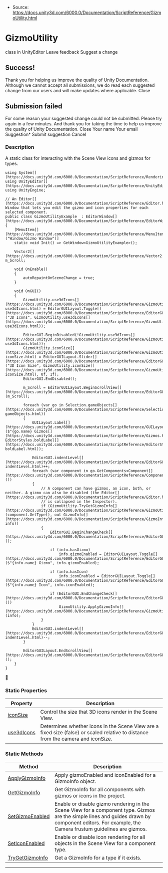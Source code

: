 * Source: https://docs.unity3d.com/6000.0/Documentation/ScriptReference/GizmoUtility.html

# GizmoUtility
class in UnityEditor
Leave feedback
Suggest a change
## Success!
Thank you for helping us improve the quality of Unity Documentation. Although we cannot accept all submissions, we do read each suggested change from our users and will make updates where applicable.
Close
## Submission failed
For some reason your suggested change could not be submitted. Please <a>try again</a> in a few minutes. And thank you for taking the time to help us improve the quality of Unity Documentation.
Close
Your name Your email Suggestion* Submit suggestion
Cancel
### Description
A static class for interacting with the Scene View icons and gizmos for types.
```
using System[](https://docs.unity3d.com/6000.0/Documentation/ScriptReference/Rendering.VirtualTexturing.System.html);
using UnityEditor[](https://docs.unity3d.com/6000.0/Documentation/ScriptReference/UnityEditor.html);
using UnityEngine;

// An Editor[](https://docs.unity3d.com/6000.0/Documentation/ScriptReference/Editor.html) Window that lets you edit the gizmo and icon properties for each selected component.
public class GizmoUtilityExample  : EditorWindow[](https://docs.unity3d.com/6000.0/Documentation/ScriptReference/EditorWindow.html)
{
    [MenuItem[](https://docs.unity3d.com/6000.0/Documentation/ScriptReference/MenuItem.html)("Window/Gizmo Window")]
    static void Init() => GetWindow<GizmoUtilityExample>();

    Vector2[](https://docs.unity3d.com/6000.0/Documentation/ScriptReference/Vector2.html) m_Scroll;

    void OnEnable()
    {
        autoRepaintOnSceneChange = true;
    }

    void OnGUI()
    {
        GizmoUtility.use3dIcons[](https://docs.unity3d.com/6000.0/Documentation/ScriptReference/GizmoUtility-use3dIcons.html) = EditorGUILayout.Toggle[](https://docs.unity3d.com/6000.0/Documentation/ScriptReference/EditorGUILayout.Toggle.html)("3D Icons", GizmoUtility.use3dIcons[](https://docs.unity3d.com/6000.0/Documentation/ScriptReference/GizmoUtility-use3dIcons.html));

        EditorGUI.BeginDisabled(!GizmoUtility.use3dIcons[](https://docs.unity3d.com/6000.0/Documentation/ScriptReference/GizmoUtility-use3dIcons.html));
        GizmoUtility.iconSize[](https://docs.unity3d.com/6000.0/Documentation/ScriptReference/GizmoUtility-iconSize.html) = EditorGUILayout.Slider[](https://docs.unity3d.com/6000.0/Documentation/ScriptReference/EditorGUILayout.Slider.html)("3D Icon Size", GizmoUtility.iconSize[](https://docs.unity3d.com/6000.0/Documentation/ScriptReference/GizmoUtility-iconSize.html), 0f, 1f);
        EditorGUI.EndDisabled();

        m_Scroll = EditorGUILayout.BeginScrollView[](https://docs.unity3d.com/6000.0/Documentation/ScriptReference/EditorGUILayout.BeginScrollView.html)(m_Scroll);

        foreach (var go in Selection.gameObjects[](https://docs.unity3d.com/6000.0/Documentation/ScriptReference/Selection-gameObjects.html))
        {
            GUILayout.Label[](https://docs.unity3d.com/6000.0/Documentation/ScriptReference/GUILayout.Label.html)($"{go.name} Gizmos[](https://docs.unity3d.com/6000.0/Documentation/ScriptReference/Gizmos.html)", EditorStyles.boldLabel[](https://docs.unity3d.com/6000.0/Documentation/ScriptReference/EditorStyles-boldLabel.html));

            EditorGUI.indentLevel[](https://docs.unity3d.com/6000.0/Documentation/ScriptReference/EditorGUI-indentLevel.html)++;
            foreach (var component in go.GetComponents<Component[](https://docs.unity3d.com/6000.0/Documentation/ScriptReference/Component.html)>())
            {
                // A component can have gizmos, an icon, both, or neither. A gizmo can also be disabled (the Editor[](https://docs.unity3d.com/6000.0/Documentation/ScriptReference/Editor.html)
                // is collapsed in the Inspector).
                if (GizmoUtility.TryGetGizmoInfo[](https://docs.unity3d.com/6000.0/Documentation/ScriptReference/GizmoUtility.TryGetGizmoInfo.html)(component.GetType(), out GizmoInfo[](https://docs.unity3d.com/6000.0/Documentation/ScriptReference/GizmoInfo.html) info))
                {
                    EditorGUI.BeginChangeCheck[](https://docs.unity3d.com/6000.0/Documentation/ScriptReference/EditorGUI.BeginChangeCheck.html)();

                    if (info.hasGizmo)
                        info.gizmoEnabled = EditorGUILayout.Toggle[](https://docs.unity3d.com/6000.0/Documentation/ScriptReference/EditorGUILayout.Toggle.html)($"{info.name} Gizmo", info.gizmoEnabled);

                    if (info.hasIcon)
                        info.iconEnabled = EditorGUILayout.Toggle[](https://docs.unity3d.com/6000.0/Documentation/ScriptReference/EditorGUILayout.Toggle.html)($"{info.name} Icon", info.iconEnabled);

                    if (EditorGUI.EndChangeCheck[](https://docs.unity3d.com/6000.0/Documentation/ScriptReference/EditorGUI.EndChangeCheck.html)())
                        GizmoUtility.ApplyGizmoInfo[](https://docs.unity3d.com/6000.0/Documentation/ScriptReference/GizmoUtility.ApplyGizmoInfo.html)(info);
                }
            }
            EditorGUI.indentLevel[](https://docs.unity3d.com/6000.0/Documentation/ScriptReference/EditorGUI-indentLevel.html)--;
        }

        EditorGUILayout.EndScrollView[](https://docs.unity3d.com/6000.0/Documentation/ScriptReference/EditorGUILayout.EndScrollView.html)();
    }
}

```

### Static Properties
Property | Description  
---|---  
[iconSize](https://docs.unity3d.com/6000.0/Documentation/ScriptReference/GizmoUtility-iconSize.html) | Control the size that 3D icons render in the Scene View.  
[use3dIcons](https://docs.unity3d.com/6000.0/Documentation/ScriptReference/GizmoUtility-use3dIcons.html) | Determines whether icons in the Scene View are a fixed size (false) or scaled relative to distance from the camera and iconSize.  
### Static Methods
Method | Description  
---|---  
[ApplyGizmoInfo](https://docs.unity3d.com/6000.0/Documentation/ScriptReference/GizmoUtility.ApplyGizmoInfo.html) | Apply gizmoEnabled and iconEnabled for a GizmoInfo object.  
[GetGizmoInfo](https://docs.unity3d.com/6000.0/Documentation/ScriptReference/GizmoUtility.GetGizmoInfo.html) | Get GizmoInfo for all components with gizmos or icons in the project.  
[SetGizmoEnabled](https://docs.unity3d.com/6000.0/Documentation/ScriptReference/GizmoUtility.SetGizmoEnabled.html) | Enable or disable gizmo rendering in the Scene View for a component type. Gizmos are the simple lines and guides drawn by component editors. For example, the Camera frustum guidelines are gizmos.  
[SetIconEnabled](https://docs.unity3d.com/6000.0/Documentation/ScriptReference/GizmoUtility.SetIconEnabled.html) | Enable or disable icon rendering for all objects in the Scene View for a component type.  
[TryGetGizmoInfo](https://docs.unity3d.com/6000.0/Documentation/ScriptReference/GizmoUtility.TryGetGizmoInfo.html) | Get a GizmoInfo for a type if it exists.  
* * *
